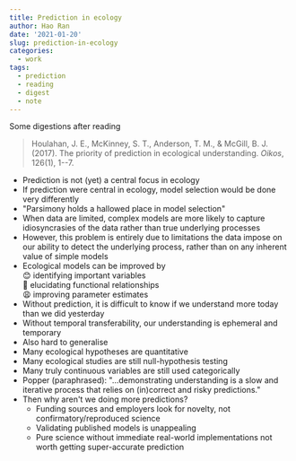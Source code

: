 ```yaml
---
title: Prediction in ecology
author: Hao Ran
date: '2021-01-20'
slug: prediction-in-ecology
categories:
  - work
tags:
  - prediction
  - reading
  - digest
  - note
---
```


Some digestions after reading 
> Houlahan, J. E., McKinney, S. T., Anderson, T. M., & McGill, B. J. (2017). The priority of prediction in ecological understanding. *Oikos*, 126(1), 1--7.

- Prediction is not (yet) a central focus in ecology
- If prediction were central in ecology, model selection would be done very differently
- "Parsimony holds a hallowed place in model selection"
- When data are limited, complex models are more likely to capture idiosyncrasies of the data rather than true underlying processes
- However, this problem is entirely due to limitations the data impose on our ability to detect the underlying process, rather than on any inherent value of simple models
- Ecological models can be improved by\
  :blush: identifying important variables\
  :thinking: elucidating functional relationships\
  :weary: improving parameter estimates
- Without prediction, it is difficult to know if we understand more today than we did yesterday
- Without temporal transferability, our understanding is ephemeral and temporary
- Also hard to generalise
- Many ecological hypotheses are quantitative 
- Many ecological studies are still null-hypothesis testing
- Many truly continuous variables are still used categorically
- Popper (paraphrased): "...demonstrating understanding is a slow and iterative process that relies on (in)correct and risky predictions." 
- Then why aren't we doing more predictions?
    - Funding sources and employers look for novelty, not confirmatory/reproduced science
    - Validating published models is unappealing
    - Pure science without immediate real-world implementations not worth getting super-accurate prediction
